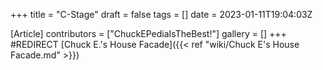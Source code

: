 +++
title = "C-Stage"
draft = false
tags = []
date = 2023-01-11T19:04:03Z

[Article]
contributors = ["ChuckEPediaIsTheBest!"]
gallery = []
+++
#REDIRECT [Chuck E.'s House Facade]({{< ref "wiki/Chuck E's House Facade.md" >}})